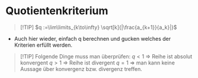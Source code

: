 # Quotientenkriterium

>[!TIP] $q :=\lim\limits_{k\to\infty} \sqrt[k]{|\frac{a_{k+1}}{a_k}|}$

    
- Auch hier wieder, einfach q berechnen und gucken welches der Kriterien erfüllt werden.

>[!TIP] Folgende Dinge muss man überprüfen:
$q < 1$ ⇒ Reihe ist absolut konvergent
$q > 1$ ⇒ Reihe ist divergent
$q = 1$ ⇒ man kann keine Aussage über konvergenz bzw. divergenz treffen.

   